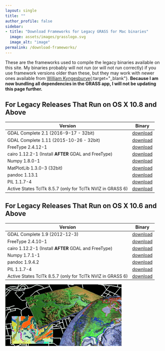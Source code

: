 ```yaml
---
layout: single
title: ""
author_profile: false
sidebar:
- title: "Download Frameworks for Legacy GRASS for Mac binaries"
  image: assets/images/grasslogo.svg
  image_alt: "image"
permalink: /download-frameworks/
---
```


These are the frameworks used to compile the legacy binaries available on this site. My binaries probably will not run (or will not run correctly) if you use framework versions older than these, but they may work with newer ones available from [William Kyngesburye](https://www.kyngchaos.com/software/){:target="_blank"}. **Because I am now bundling all dependencies in the GRASS app, I will not be updating this page further.**

## For Legacy Releases That Run on OS X 10.8 and Above

| Version | Binary |
| --- | --- |
| GDAL Complete 2.1 (2016-9-17 - 32bit) | [download](http://download.osgeo.org/grass/mac/GDAL_Complete-2.1_2016-9-17.dmg ) |
| GDAL Complete 1.11 (2015-10-26 - 32bit) | [download](http://download.osgeo.org/grass/mac/GDAL_Complete-1.11-2015_10_26.dmg) |
| FreeType 2.4.12-1 | [download](http://download.osgeo.org/grass/mac/FreeType_Framework-2.4.12-1.dmg) |
| cairo 1.12.2-1 (Install **AFTER** GDAL and FreeType) | [download](http://download.osgeo.org/grass/mac/cairo_Framework-1.12.2-1.dmg) |
| Numpy 1.8.0-1 | [download](http://download.osgeo.org/grass/mac/NumPy-1.8.0-1.dmg) |
| MatPlotLib 1.3.0-3 (32bit) | [download](http://download.osgeo.org/grass/mac/matplotlib-1.3.0-3.dmg) |
| pandoc 1.13.1 | [download](http://download.osgeo.org/grass/mac/pandoc-1.13.1-osx.pkg.zip) |
| PIL 1.1.7-4 | [download](http://download.osgeo.org/grass/mac/PIL-1.1.7-4.dmg) |
| Active States TclTk 8.5.7 (only for TclTk NVIZ in GRASS 6) | [download](http://download.osgeo.org/grass/mac/ActiveTcl8.5.7.0.290198-macosx-universal-threaded.dmg) |

## For Legacy Releases That Run on OS X 10.6 and Above

| Version | Binary |
| --- | --- |
| GDAL Complete 1.9 (2012-12-3) | [download](http://download.osgeo.org/grass/mac/GDAL_Complete-1.9_2012-12-3.dmg) |
| FreeType 2.4.10-1 | [download](http://download.osgeo.org/grass/mac/FreeType_Framework-2.4.10-1.dmg) |
| cairo 1.12.2-1 (Install **AFTER** GDAL and FreeType) | [download](http://download.osgeo.org/grass/mac/cairo_Framework-1.12.2-1.dmg) |
| Numpy 1.7.1-1 | [download](http://download.osgeo.org/grass/mac/NumPy-1.7.1-1.dmg) |
| pandoc 1.9.4.2 | [download](http://download.osgeo.org/grass/mac/pandoc-1.9.4.2.dmg) |
| PIL 1.1.7-4 | [download](http://download.osgeo.org/grass/mac/PIL-1.1.7-4.dmg) |
| Active States TclTk 8.5.7 (only for TclTk NVIZ in GRASS 6) | [download](http://download.osgeo.org/grass/mac/ActiveTcl8.5.7.0.290198-macosx-universal-threaded.dmg) |

![](assets/images/grass_graphic.gif)

